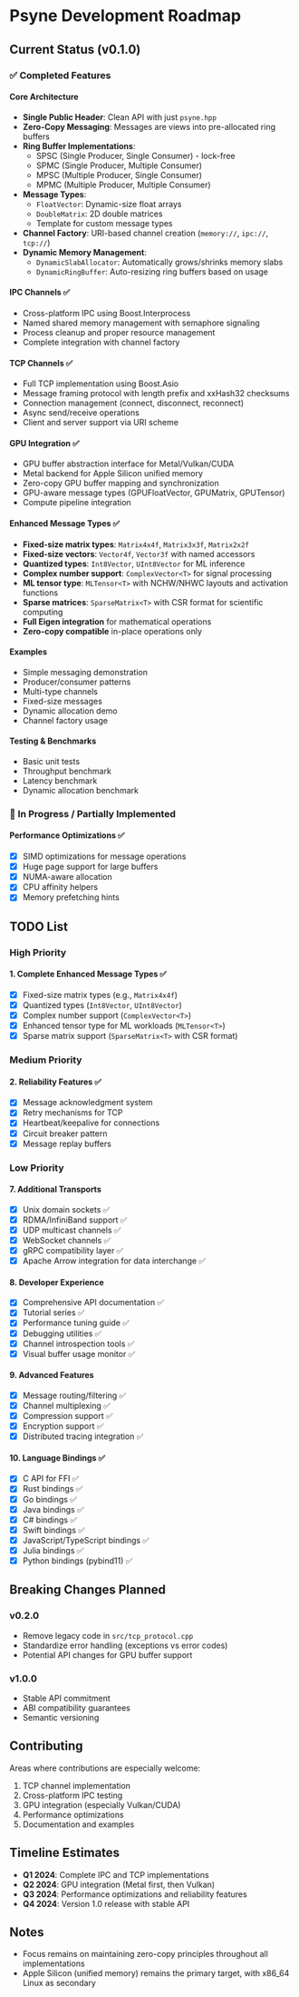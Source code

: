 # Psyne Development Roadmap

## Current Status (v0.1.0)

### ✅ Completed Features

#### Core Architecture
- **Single Public Header**: Clean API with just `psyne.hpp`
- **Zero-Copy Messaging**: Messages are views into pre-allocated ring buffers
- **Ring Buffer Implementations**: 
  - SPSC (Single Producer, Single Consumer) - lock-free
  - SPMC (Single Producer, Multiple Consumer) 
  - MPSC (Multiple Producer, Single Consumer)
  - MPMC (Multiple Producer, Multiple Consumer)
- **Message Types**:
  - `FloatVector`: Dynamic-size float arrays
  - `DoubleMatrix`: 2D double matrices
  - Template for custom message types
- **Channel Factory**: URI-based channel creation (`memory://`, `ipc://`, `tcp://`)
- **Dynamic Memory Management**:
  - `DynamicSlabAllocator`: Automatically grows/shrinks memory slabs
  - `DynamicRingBuffer`: Auto-resizing ring buffers based on usage

#### IPC Channels ✅ 
- Cross-platform IPC using Boost.Interprocess
- Named shared memory management with semaphore signaling
- Process cleanup and proper resource management
- Complete integration with channel factory

#### TCP Channels ✅
- Full TCP implementation using Boost.Asio
- Message framing protocol with length prefix and xxHash32 checksums
- Connection management (connect, disconnect, reconnect)
- Async send/receive operations
- Client and server support via URI scheme

#### GPU Integration ✅
- GPU buffer abstraction interface for Metal/Vulkan/CUDA
- Metal backend for Apple Silicon unified memory
- Zero-copy GPU buffer mapping and synchronization
- GPU-aware message types (GPUFloatVector, GPUMatrix, GPUTensor)
- Compute pipeline integration

#### Enhanced Message Types ✅
- **Fixed-size matrix types**: `Matrix4x4f`, `Matrix3x3f`, `Matrix2x2f`
- **Fixed-size vectors**: `Vector4f`, `Vector3f` with named accessors
- **Quantized types**: `Int8Vector`, `UInt8Vector` for ML inference
- **Complex number support**: `ComplexVector<T>` for signal processing
- **ML tensor type**: `MLTensor<T>` with NCHW/NHWC layouts and activation functions
- **Sparse matrices**: `SparseMatrix<T>` with CSR format for scientific computing
- **Full Eigen integration** for mathematical operations
- **Zero-copy compatible** in-place operations only

#### Examples
- Simple messaging demonstration
- Producer/consumer patterns
- Multi-type channels
- Fixed-size messages
- Dynamic allocation demo
- Channel factory usage

#### Testing & Benchmarks
- Basic unit tests
- Throughput benchmark
- Latency benchmark  
- Dynamic allocation benchmark

### 🚧 In Progress / Partially Implemented

#### Performance Optimizations ✅
- [x] SIMD optimizations for message operations
- [x] Huge page support for large buffers
- [x] NUMA-aware allocation
- [x] CPU affinity helpers
- [x] Memory prefetching hints

## TODO List

### High Priority

#### 1. Complete Enhanced Message Types ✅
- [x] Fixed-size matrix types (e.g., `Matrix4x4f`)
- [x] Quantized types (`Int8Vector`, `UInt8Vector`)  
- [x] Complex number support (`ComplexVector<T>`)
- [x] Enhanced tensor type for ML workloads (`MLTensor<T>`)
- [x] Sparse matrix support (`SparseMatrix<T>` with CSR format)

### Medium Priority

#### 2. Reliability Features ✅
- [x] Message acknowledgment system
- [x] Retry mechanisms for TCP
- [x] Heartbeat/keepalive for connections  
- [x] Circuit breaker pattern
- [x] Message replay buffers

### Low Priority

#### 7. Additional Transports
- [x] Unix domain sockets ✅
- [x] RDMA/InfiniBand support ✅
- [x] UDP multicast channels ✅
- [x] WebSocket channels ✅
- [x] gRPC compatibility layer ✅
- [x] Apache Arrow integration for data interchange ✅

#### 8. Developer Experience
- [x] Comprehensive API documentation ✅
- [x] Tutorial series ✅
- [x] Performance tuning guide ✅
- [x] Debugging utilities ✅
- [x] Channel introspection tools ✅
- [x] Visual buffer usage monitor ✅

#### 9. Advanced Features
- [x] Message routing/filtering ✅
- [x] Channel multiplexing ✅
- [x] Compression support ✅
- [x] Encryption support ✅
- [x] Distributed tracing integration ✅

#### 10. Language Bindings ✅
- [x] C API for FFI ✅
- [x] Rust bindings ✅
- [x] Go bindings ✅
- [x] Java bindings ✅
- [x] C# bindings ✅
- [x] Swift bindings ✅
- [x] JavaScript/TypeScript bindings ✅
- [x] Julia bindings ✅
- [x] Python bindings (pybind11) ✅

## Breaking Changes Planned

### v0.2.0
- Remove legacy code in `src/tcp_protocol.cpp`
- Standardize error handling (exceptions vs error codes)
- Potential API changes for GPU buffer support

### v1.0.0
- Stable API commitment
- ABI compatibility guarantees
- Semantic versioning

## Contributing

Areas where contributions are especially welcome:
1. TCP channel implementation
2. Cross-platform IPC testing
3. GPU integration (especially Vulkan/CUDA)
4. Performance optimizations
5. Documentation and examples

## Timeline Estimates

- **Q1 2024**: Complete IPC and TCP implementations
- **Q2 2024**: GPU integration (Metal first, then Vulkan)
- **Q3 2024**: Performance optimizations and reliability features
- **Q4 2024**: Version 1.0 release with stable API

## Notes

- Focus remains on maintaining zero-copy principles throughout all implementations
- Apple Silicon (unified memory) remains the primary target, with x86_64 Linux as secondary